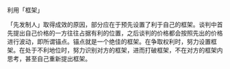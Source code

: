  利用「框架」

「先发制人」取得成效的原因，部分应在于预先设置了利于自己的框架。谈判中首先提出自己价格的一方往往占据有利的位置，之后谈判的价格都会按照先出的价格进行波动，即所谓锚点。锚点就是一个绝佳的框架。在争取权利时，努力设置框架。在处于不利地位时，努力识别对方的框架，进而打破框架，不在对方的框架内思考，甚至自己重新提出框架。